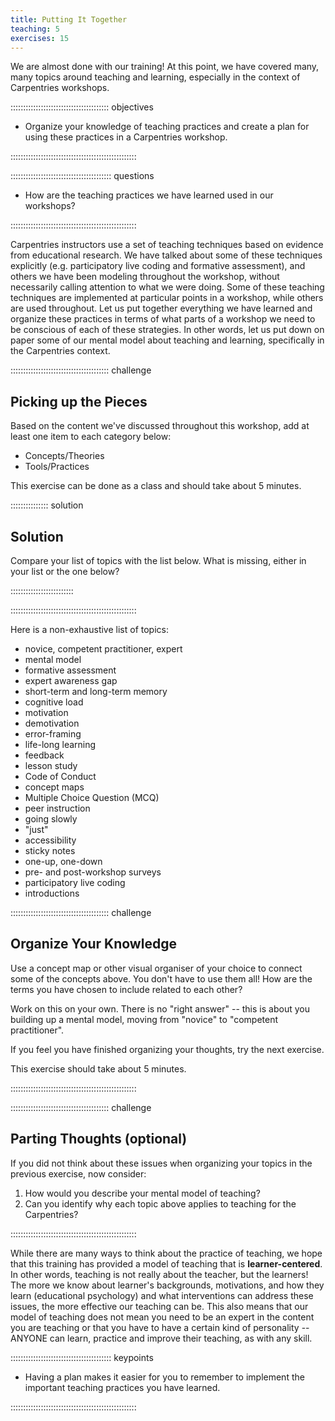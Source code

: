 ```yaml
---
title: Putting It Together
teaching: 5
exercises: 15
---
```


We are almost done with our training!  At this point, we have covered many, many topics
around teaching and learning, especially in the context of Carpentries workshops.

::::::::::::::::::::::::::::::::::::::: objectives

- Organize your knowledge of teaching practices and create a plan for using these practices in a Carpentries workshop.

::::::::::::::::::::::::::::::::::::::::::::::::::

:::::::::::::::::::::::::::::::::::::::: questions

- How are the teaching practices we have learned used in our workshops?

::::::::::::::::::::::::::::::::::::::::::::::::::

Carpentries instructors use a set of teaching techniques based on evidence from
educational research. We have talked about some of these techniques explicitly
(e.g. participatory live coding and formative assessment), and others we have been modeling throughout
the workshop, without necessarily calling attention to what we were doing. Some of
these teaching techniques are implemented at particular points in a workshop, while
others are used throughout. Let us put together everything we have learned and organize
these practices in terms of what parts of a workshop we need to be conscious of each
of these strategies. In other words, let us put down on paper some of our mental model
about teaching and learning, specifically in the Carpentries context.

:::::::::::::::::::::::::::::::::::::::  challenge

## Picking up the Pieces

Based on the content we've discussed throughout this workshop, add at least one item to each category below:

- Concepts/Theories
- Tools/Practices

This exercise can be done as a class and should take about 5 minutes.

:::::::::::::::  solution

## Solution

Compare your list of topics with the list below.  What is missing, either in your
list or the one below?  



:::::::::::::::::::::::::

::::::::::::::::::::::::::::::::::::::::::::::::::

Here is a non-exhaustive list of topics:

- novice, competent practitioner, expert
- mental model
- formative assessment
- expert awareness gap
- short-term and long-term memory
- cognitive load
- motivation
- demotivation
- error-framing
- life-long learning
- feedback
- lesson study
- Code of Conduct
- concept maps
- Multiple Choice Question (MCQ)
- peer instruction
- going slowly
- "just"
- accessibility
- sticky notes
- one-up, one-down
- pre- and post-workshop surveys
- participatory live coding
- introductions

:::::::::::::::::::::::::::::::::::::::  challenge

## Organize Your Knowledge

Use a concept map or other visual organiser of your choice to connect some of
the concepts above. You don't have to use them all! How are the terms you have
chosen to include related to each other?

Work on this on your own.  There is no "right answer" -- this is about you building
up a mental model, moving from "novice" to "competent practitioner".

If you feel you have finished organizing your thoughts, try the next exercise.

This exercise should take about 5 minutes.

::::::::::::::::::::::::::::::::::::::::::::::::::

:::::::::::::::::::::::::::::::::::::::  challenge

## Parting Thoughts (optional)

If you did not think about these issues when organizing your topics in the previous
exercise, now consider:

1. How would you describe your mental model of teaching?
2. Can you identify why each topic above applies to teaching for the Carpentries?  
   

::::::::::::::::::::::::::::::::::::::::::::::::::

While there are many ways to
think about the practice of teaching, we hope that this training has provided a model of
teaching that is **learner-centered**.  In other words, teaching is not really about the
teacher, but the learners!  The more we know about learner's backgrounds, motivations,
and how they learn (educational psychology) and what interventions can address these
issues, the more effective our teaching can be.  This also means that our model of teaching
does not mean you need to be an expert in the content you are teaching or that you have
to have a certain kind of personality -- ANYONE can learn, practice and improve their
teaching, as with any skill.

:::::::::::::::::::::::::::::::::::::::: keypoints

- Having a plan makes it easier for you to remember to implement the important teaching practices you have learned.

::::::::::::::::::::::::::::::::::::::::::::::::::


